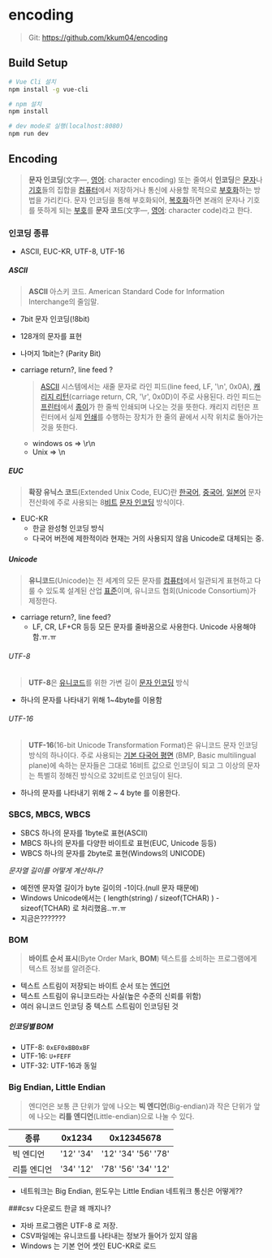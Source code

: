 #  encoding

> Git: https://github.com/kkum04/encoding

## Build Setup

``` bash
# Vue Cli 설치
npm install -g vue-cli

# npm 설치
npm install

# dev mode로 실행(localhost:8080)
npm run dev
```

## Encoding

> **문자 인코딩**(文字―, [영어](https://ko.wikipedia.org/wiki/%EC%98%81%EC%96%B4): character encoding) 또는 줄여서 **인코딩**은 [문자](https://ko.wikipedia.org/wiki/%EB%AC%B8%EC%9E%90)나 [기호](https://ko.wikipedia.org/wiki/%EA%B8%B0%ED%98%B8)들의 집합을 [컴퓨터](https://ko.wikipedia.org/wiki/%EC%BB%B4%ED%93%A8%ED%84%B0)에서 저장하거나 통신에 사용할 목적으로 [부호화](https://ko.wikipedia.org/wiki/%EB%B6%80%ED%98%B8%ED%99%94)하는 방법을 가리킨다. 문자 인코딩을 통해 부호화되어, [복호화](https://ko.wikipedia.org/wiki/%EB%B3%B5%ED%98%B8%ED%99%94)하면 본래의 문자나 기호를 뜻하게 되는 [부호](https://ko.wikipedia.org/wiki/%EB%B6%80%ED%98%B8_(%EC%A0%95%EB%B3%B4))를 **문자 코드**(文字―, [영어](https://ko.wikipedia.org/wiki/%EC%98%81%EC%96%B4): character code)라고 한다.



### 인코딩 종류

- ASCII, EUC-KR, UTF-8, UTF-16

##### ASCII

> **ASCII** 아스키 코드. American Standard Code for Information Interchange의 줄임말.

- 7bit 문자 인코딩(!8bit)

- 128개의 문자를 표현

- 나머지 1bit는? (Parity Bit)

- carriage return?, line feed ?

  > [ASCII](https://ko.wikipedia.org/wiki/ASCII) 시스템에서는 새줄 문자로 라인 피드(line feed, LF, '\n', 0x0A), [캐리지 리턴](https://ko.wikipedia.org/wiki/%EC%BA%90%EB%A6%AC%EC%A7%80_%EB%A6%AC%ED%84%B4)(carriage return, CR, '\r', 0x0D)이 주로 사용된다. 라인 피드는 [프린터](https://ko.wikipedia.org/wiki/%ED%94%84%EB%A6%B0%ED%84%B0)에서 [종이](https://ko.wikipedia.org/wiki/%EC%A2%85%EC%9D%B4)가 한 줄씩 인쇄되며 나오는 것을 뜻한다. 캐리지 리턴은 프린터에서 실제 [인쇄](https://ko.wikipedia.org/wiki/%EC%9D%B8%EC%87%84)를 수행하는 장치가 한 줄의 끝에서 시작 위치로 돌아가는 것을 뜻한다. 

  - windows os => \r\n 
  - Unix => \n

##### EUC

> **확장 유닉스 코드**(Extended Unix Code, EUC)란 [한국어](https://ko.wikipedia.org/wiki/%ED%95%9C%EA%B5%AD%EC%96%B4), [중국어](https://ko.wikipedia.org/wiki/%EC%A4%91%EA%B5%AD%EC%96%B4), [일본어](https://ko.wikipedia.org/wiki/%EC%9D%BC%EB%B3%B8%EC%96%B4) 문자 전산화에 주로 사용되는 8[비트](https://ko.wikipedia.org/wiki/%EB%B9%84%ED%8A%B8) [문자 인코딩](https://ko.wikipedia.org/wiki/%EB%AC%B8%EC%9E%90_%EC%9D%B8%EC%BD%94%EB%94%A9) 방식이다.

- EUC-KR
  - 한글 완성형 인코딩 방식
  - 다국어 버전에 제한적이라 현재는 거의 사용되지 않음 Unicode로 대체되는 중.

### 

 ##### Unicode

> **유니코드**(Unicode)는 전 세계의 모든 문자를 [컴퓨터](https://ko.wikipedia.org/wiki/%EC%BB%B4%ED%93%A8%ED%84%B0)에서 일관되게 표현하고 다룰 수 있도록 설계된 산업 [표준](https://ko.wikipedia.org/wiki/%ED%91%9C%EC%A4%80)이며, 유니코드 협회(Unicode Consortium)가 제정한다. 

- carriage return?, line feed?
  - LF, CR, LF+CR 등등 모든 문자를 줄바꿈으로 사용한다. Unicode 사용해야 함.ㅠ.ㅠ

###### UTF-8

> **UTF-8**은 [유니코드](https://ko.wikipedia.org/wiki/%EC%9C%A0%EB%8B%88%EC%BD%94%EB%93%9C)를 위한 가변 길이 [문자 인코딩](https://ko.wikipedia.org/wiki/%EB%AC%B8%EC%9E%90_%EC%9D%B8%EC%BD%94%EB%94%A9) 방식

- 하나의 문자를 나타내기 위해 1~4byte를 이용함



###### UTF-16

> **UTF-16**(16-bit Unicode Transformation Format)은 유니코드 문자 인코딩 방식의 하나이다. 주로 사용되는 [기본 다국어 평면](https://ko.wikipedia.org/wiki/%EA%B8%B0%EB%B3%B8_%EB%8B%A4%EA%B5%AD%EC%96%B4_%ED%8F%89%EB%A9%B4) (BMP, Basic multilingual plane)에 속하는 문자들은 그대로 16비트 값으로 인코딩이 되고 그 이상의 문자는 특별히 정해진 방식으로 32비트로 인코딩이 된다.

- 하나의 문자를 나타내기 위해 2 ~ 4 byte 를 이용한다.





### SBCS, MBCS, WBCS

- SBCS 하나의 문자를 1byte로 표현(ASCII)
- MBCS 하나의 문자를 다양한 바이트로 표현(EUC, Unicode 등등)
- WBCS 하나의 문자를 2byte로 표현(Windows의 UNICODE)



*문자열 길이를 어떻게 계산하나?*

- 예전엔 문자열 길이가 byte 길이의 -1이다.(null 문자 때문에)
- Windows Unicode에서는  ( length(string) / sizeof(TCHAR) ) - sizeof(TCHAR) 로 처리했음..ㅠ.ㅠ
- 지금은??????? 



### BOM

> **바이트 순서 표시**(Byte Order Mark, **BOM**) 텍스트를 소비하는 프로그램에게 텍스트 정보를 알려준다.

- 텍스트 스트림이 저장되는 바이트 순서 또는 [엔디언](https://ko.wikipedia.org/wiki/%EC%97%94%EB%94%94%EC%96%B8)
- 텍스트 스트림이 유니코드라는 사실(높은 수준의 신뢰를 위함)
- 여러 유니코드 인코딩 중 텍스트 스트림이 인코딩된 것

##### 인코딩별 BOM

- UTF-8: `0xEF0xBB0xBF`
- UTF-16: `U+FEFF`
- UTF-32: UTF-16과 동일



### Big Endian, Little Endian

> 엔디언은 보통 큰 단위가 앞에 나오는 **빅 엔디언**(Big-endian)과 작은 단위가 앞에 나오는 **리틀 엔디언**(Little-endian)으로 나눌 수 있다.

| 종류     | 0x1234    | 0x12345678          |
| ------ | --------- | ------------------- |
| 빅 엔디언  | '12' '34' | '12' '34' '56' '78' |
| 리틀 엔디언 | '34' '12' | '78' '56' '34' '12' |

- 네트워크는 Big Endian, 윈도우는 Little Endian 네트워크 통신은 어떻게??



###csv 다운로드 한글 왜 깨지나?

- 자바 프로그램은 UTF-8 로 저장.
- CSV파일에는 유니코드를 나타내는 정보가 들어가 있지 않음
- Windows 는 기본 언어 셋인 EUC-KR로 로드